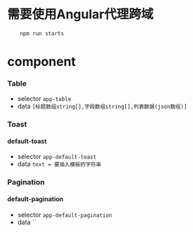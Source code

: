# 需要使用Angular代理跨域 
```javascript
    npm run starts
```

# component

### Table
- selector `app-table`
- data `[标题数组string[],字段数组string[],列表数据(json数组)]`

### Toast

#### default-toast
- selector `app-default-toast`
- data `text = 要插入模板的字符串`

### Pagination

#### default-pagination
- selector `app-default-pagination`
- data ``